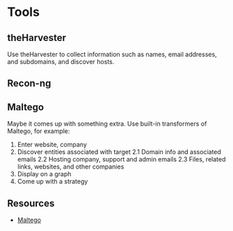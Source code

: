 # Tools

## theHarvester

Use theHarvester to collect information such as names, email addresses, and subdomains, and discover hosts.

## Recon-ng

## Maltego

Maybe it comes up with something extra. Use built-in transformers of Maltego, for example:

1. Enter website, company 
2. Discover entities associated with target
    2.1 Domain info and associated emails
    2.2 Hosting company, support and admin emails
    2.3 Files, related links, websites, and other companies
3. Display on a graph
4. Come up with a strategy

## Resources

* [Maltego](https://www.maltego.com)